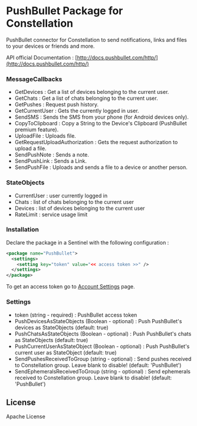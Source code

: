 # PushBullet Package for Constellation

PushBullet connector for Constellation to send notifications, links and files to your devices or friends and more.

API official Documentation : [http://docs.pushbullet.com/http/](http://docs.pushbullet.com/http/)

### MessageCallbacks
 - GetDevices : Get a list of devices belonging to the current user.
 - GetChats : Get a list of chats belonging to the current user.
 - GetPushes : Request push history.
 - GetCurrentUser :  Gets the currently logged in user.
 - SendSMS : Sends the SMS from your phone (for Android devices only).
 - CopyToClipboard : Copy a String to the Device's Clipboard (PushBullet premium feature).
 - UploadFile : Uploads  file.
 - GetRequestUploadAuthorization : Gets the request authorization to upload a file.
 - SendPushNote : Sends a note.
 - SendPushLink : Sends a Link.
 - SendPushFile : Uploads and sends a file to a device or another person.

### StateObjects
 - CurrentUser : user currently logged in
 - Chats : list of chats belonging to the current user
 - Devices : list of devices belonging to the current user
 - RateLimit : service usage limit

### Installation

Declare the package in a Sentinel with the following configuration :
```xml
<package name="PushBullet">
  <settings>
	<setting key="token" value="<< access token >>" />
  </settings>
</package>
```

To get an access token go to [Account Settings](https://www.pushbullet.com/#settings/account) page.

### Settings
 - token (string - required) : PushBullet access token
 - PushDevicesAsStateObjects (Boolean - optional) : Push PushBullet's devices as StateObjects (default: true)
 - PushChatsAsStateObjects (Boolean - optional) : Push PushBullet's chats as StateObjects (default: true)
 - PushCurrentUserAsStateObject (Boolean - optional) : Push PushBullet's current user as StateObject (default: true)
 - SendPushesReceivedToGroup (string - optional) : Send pushes received to Constellation group. Leave blank to disable! (default: 'PushBullet')
 - SendEphemeralsReceivedToGroup (string - optional) : Send ephemerals received to Constellation group. Leave blank to disable! (default: 'PushBullet')

License
----

Apache License